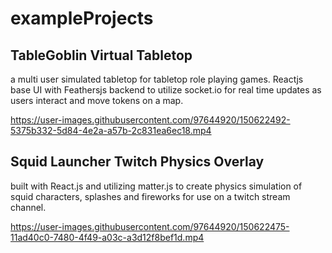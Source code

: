 # exampleProjects
## TableGoblin Virtual Tabletop
a multi user simulated tabletop for tabletop role playing games. Reactjs base UI with Feathersjs backend to utilize socket.io for real time updates as users interact and move tokens on a map.


https://user-images.githubusercontent.com/97644920/150622492-5375b332-5d84-4e2a-a57b-2c831ea6ec18.mp4


## Squid Launcher Twitch Physics Overlay
built with React.js and utilizing matter.js to create physics simulation of squid characters, splashes and fireworks for use on a twitch stream channel.

https://user-images.githubusercontent.com/97644920/150622475-11ad40c0-7480-4f49-a03c-a3d12f8bef1d.mp4

